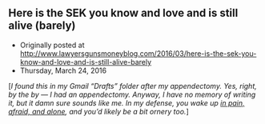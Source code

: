 ## Here is the SEK you know and love and is still alive (barely)

 * Originally posted at http://www.lawyersgunsmoneyblog.com/2016/03/here-is-the-sek-you-know-and-love-and-is-still-alive-barely
 * Thursday, March 24, 2016

[_I found this in my Gmail “Drafts” folder after my appendectomy. Yes, right, by the by — I had an appendectomy. Anyway, I have no memory of writing it, but it damn sure sounds like me. In my defense, you wake up [in pain, afraid, and alone](https://www.youtube.com/watch?v=BDLX5c6FymE), and you’d likely be a bit ornery too._]